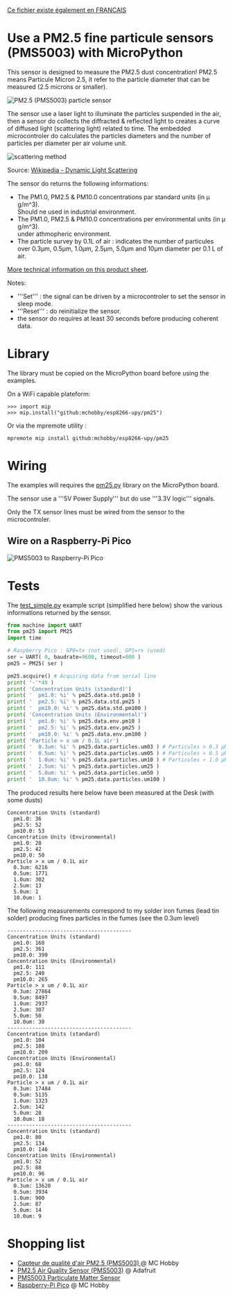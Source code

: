 [Ce fichier existe également en FRANCAIS](readme.md)

# Use a PM2.5 fine particule sensors (PMS5003) with MicroPython

This sensor is designed to measure the PM2.5 dust concentration! PM2.5 means Particule Micron 2.5, it refer to the particle diameter that can be measured (2.5 microns or smaller).

![PM2.5 (PMS5003) particle sensor](docs/_static/pm25.jpg)

The sensor use a laser light to illuminate the particles suspended in the air, then a sensor do collects the diffracted & reflected light to creates a curve of diffused light (scattering light) related to time. The embedded microcontroler do calculates the particles diameters and the number of particles per diameter per air volume unit.

![scattering method](docs/_static/scattering.jpg)

Source: [Wikipedia - Dynamic Light Scattering](https://en.wikipedia.org/wiki/Dynamic_light_scattering)

The sensor do returns the following informations:
* The PM1.0, PM2.5 & PM10.0 concentrations par standard units (in µ g/m^3).<br />Should ne used in industrial environment.
* The PM1.0, PM2.5 & PM10.0 concentrations per environmental units (in µ g/m^3).<br />under athmopheric environment.
* The particle survey by 0.1L of air : indicates the number of particules over 0.3µm, 0.5µm, 1.0µm, 2.5µm, 5.0µm and 10µm diameter per 0.1 L of air.

[More technical information on this product sheet](https://shop.mchobby.be/fr/environnemental-press-temp-hrel-gaz/1332-senseur-qualite-d-air-pm25-pm5003-et-adaptateur-breadboard-3232100013322-adafruit.htm).

Notes:
* '''Set''' : the signal can be driven by a microcontroler to set the sensor in sleep mode.
* '''Reset''' : do reinitialize the sensor.
* the sensor do requires at least 30 seconds before producing coherent data.

# Library

The library must be copied on the MicroPython board before using the examples.

On a WiFi capable plateform:

```
>>> import mip
>>> mip.install("github:mchobby/esp8266-upy/pm25")
```

Or via the mpremote utility :

```
mpremote mip install github:mchobby/esp8266-upy/pm25
```

# Wiring

The examples will requires the [pm25.py](lib/pm25.py) library on the MicroPython board.

The sensor use a '''5V Power Supply''' but do use '''3.3V logic''' signals.

Only the TX sensor lines must be wired from the sensor to the microcontroler.

## Wire on a Raspberry-Pi Pico

![PMS5003 to Raspberry-Pi Pico](docs/_static/pm25-to-pico.jpg)

# Tests

The [test_simple.py](examples/test_simple.py) example script (simplified here below) show the various informations returned by the sensor.

``` python
from machine import UART
from pm25 import PM25
import time

# Raspberry Pico : GP0=tx (not used), GP1=rx (used)
ser = UART( 0, baudrate=9600, timeout=800 )
pm25 = PM25( ser )

pm25.acquire() # Acquiring data from serial line
print( '-'*40 )
print( 'Concentration Units (standard)')
print( '  pm1.0: %i' % pm25.data.std.pm10 )
print( '  pm2.5: %i' % pm25.data.std.pm25 )
print( '  pm10.0: %i' % pm25.data.std.pm100 )
print( 'Concentration Units (Environmental)')
print( '  pm1.0: %i' % pm25.data.env.pm10 )
print( '  pm2.5: %i' % pm25.data.env.pm25 )
print( '  pm10.0: %i' % pm25.data.env.pm100 )
print( 'Particle > x um / 0.1L air')
print( '  0.3um: %i' % pm25.data.particles.um03 ) # Particules > 0.3 µM / 0.1L air
print( '  0.5um: %i' % pm25.data.particles.um05 ) # Particules > 0.5 µM / 0.1L air
print( '  1.0um: %i' % pm25.data.particles.um10 ) # Particules > 1.0 µM / 0.1L air
print( '  2.5um: %i' % pm25.data.particles.um25 )
print( '  5.0um: %i' % pm25.data.particles.um50 )
print( '  10.0um: %i' % pm25.data.particles.um100 )
```

The produced results here below have been measured at the Desk (with some dusts)

```
Concentration Units (standard)
  pm1.0: 36
  pm2.5: 52
  pm10.0: 53
Concentration Units (Environmental)
  pm1.0: 28
  pm2.5: 42
  pm10.0: 50
Particle > x um / 0.1L air
  0.3um: 6216
  0.5um: 1771
  1.0um: 302
  2.5um: 13
  5.0um: 1
  10.0um: 1
```

The following measurements correspond to my solder iron fumes (lead tin solder) producing fines particles in the fumes (see the 0.3um level)

```
----------------------------------------
Concentration Units (standard)
  pm1.0: 168
  pm2.5: 361
  pm10.0: 399
Concentration Units (Environmental)
  pm1.0: 111
  pm2.5: 240
  pm10.0: 265
Particle > x um / 0.1L air
  0.3um: 27864
  0.5um: 8497
  1.0um: 2937
  2.5um: 307
  5.0um: 50
  10.0um: 30
----------------------------------------
Concentration Units (standard)
  pm1.0: 104
  pm2.5: 188
  pm10.0: 209
Concentration Units (Environmental)
  pm1.0: 68
  pm2.5: 124
  pm10.0: 138
Particle > x um / 0.1L air
  0.3um: 17484
  0.5um: 5135
  1.0um: 1323
  2.5um: 142
  5.0um: 28
  10.0um: 18
----------------------------------------
Concentration Units (standard)
  pm1.0: 80
  pm2.5: 134
  pm10.0: 146
Concentration Units (Environmental)
  pm1.0: 52
  pm2.5: 88
  pm10.0: 96
Particle > x um / 0.1L air
  0.3um: 13620
  0.5um: 3934
  1.0um: 900
  2.5um: 87
  5.0um: 14
  10.0um: 9
```

# Shopping list

* [Capteur de qualité d'air PM2.5 (PMS5003) ](https://shop.mchobby.be/product.php?id_product=1332) @ MC Hobby
* [PM2.5 Air Quality Sensor (PMS5003)](https://www.adafruit.com/product/3686)  @ Adafruit
* [PMS5003 Particulate Matter Sensor](https://shop.pimoroni.com/products/pms5003-particulate-matter-sensor-with-cable)
* [Raspberry-Pi Pico](https://shop.mchobby.be/fr/157-pico-rp2040) @ MC Hobby
